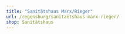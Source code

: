 ```yaml
---
title: "Sanitätshaus Marx/Rieger"
url: /regensburg/sanitaetshaus-marx-rieger/
shop: Sanitätshaus
---
```

